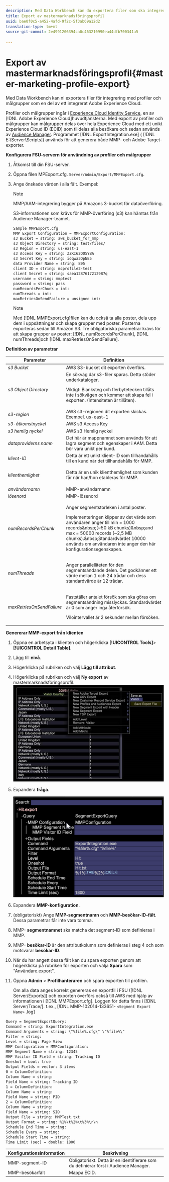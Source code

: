 ```yaml
---
description: Med Data Workbench kan du exportera filer som ska integreras med profilerna och målgruppsexporten som en del av ett integrerat Adobe Experience Cloud.
title: Export av mastermarknadsföringsprofil
uuid: bae0f0c5-a452-4afd-9f2c-5f3ab69a12d2
translation-type: tm+mt
source-git-commit: 2e4991206394ca0c463210990ea44dfb700341a5

---
```



# Export av mastermarknadsföringsprofil{#master-marketing-profile-export}

Med Data Workbench kan ni exportera filer för integrering med profiler och målgrupper som en del av ett integrerat Adobe Experience Cloud.

<!-- <a id="section_731922BC8628479198A41EF3EA72F2FF"></a> -->

Profiler och målgrupper ingår i [Experience Cloud Identity Service](https://docs.adobe.com/content/help/en/id-service/using/home.html), en av [!DNL Adobe Experience Cloud]huvudtjänsterna. Med export av profiler och målgrupper kan målgrupper delas över hela Experience Cloud med ett unikt Experience Cloud ID (ECID) som tilldelas alla besökare och sedan används av [Audience Manager](https://docs.adobe.com/content/help/en/audience-manager/user-guide/aam-home.html). Programmet [!DNL ExportIntegration.exe] ( [!DNL E:\Server\Scripts]) används för att generera både MMP- och Adobe Target-exporter.

**Konfigurera FSU-servern för användning av profiler och målgrupper**

1. Åtkomst till din FSU-server.
1. Öppna filen MPExport.cfg. `Server/Admin/Export/MMPExport.cfg`.
1. Ange önskade värden i alla fält. Exempel:

   >[!NOTE]
   >
   >MMP/AAM-integrering bygger på Amazons 3-bucket för dataöverföring.
   >
   >
   >S3-informationen som krävs för MMP-överföring (s3) kan hämtas från Audience Manager-teamet.

   ```
   Sample MMPExport.cfg
   MMP Export Configuration = MMPExportConfiguration: 
   s3 Bucket = string: aws_bucket_for_mmp 
   s3 Object Directory = string: test/files/ 
   s3 Region = string: us-east-1 
   s3 Access Key = string: ZZKI62OO5YBA 
   s3 Secret Key = string: ioqwa3OpNE5 
   data Provider Name = string: 895 
   client ID = string: mcprofile2-test 
   client Secret = string: saea1287617212987q 
   username = string: mmptest 
   password = string: pass 
   numRecordsPerChunk = int:  
   numThreads = int:  
   maxRetriesOnSendFailure = unsigned int:
   ```

   >[!NOTE]
   >
   >Med [!DNL MMPExport.cfg]filen kan du också ta alla poster, dela upp dem i uppsättningar och skapa grupper med poster. Posterna exporteras sedan till Amazon S3. Tre obligatoriska parametrar krävs för att skapa grupper av poster: [!DNL numRecordsPerChunk], [!DNL numThreads]och [!DNL maxRetriesOnSendFailure].

**Definition av parametrar**

<table id="table_DDEFBC45895A4663973F9C2EB9052FEF"> 
 <thead> 
  <tr> 
   <th colname="col1" class="entry"> Parameter </th> 
   <th colname="col2" class="entry"> Definition </th> 
  </tr> 
 </thead>
 <tbody> 
  <tr> 
   <td colname="col1"> <i>s3 Bucket</i> </td> 
   <td colname="col2"> AWS S3-bucket dit exporten överförs. </td> 
  </tr> 
  <tr> 
   <td colname="col1"> <i>s3 Object Directory</i> </td> 
   <td colname="col2"> En sökväg där s3-filer sparas. Detta stöder underkataloger. <p> <p>Viktigt:  Blanksteg och flerbytetecken tillåts inte i sökvägen och kommer att skapa fel i exporten. (Intensiteten är tillåten). </p> </p> </td> 
  </tr> 
  <tr> 
   <td colname="col1"> <i>s3-region</i> </td> 
   <td colname="col2"> AWS s3-regionen dit exporten skickas. Exempel. us-east-1 </td> 
  </tr> 
  <tr> 
   <td colname="col1"> <i>s3-åtkomstnyckel</i> </td> 
   <td colname="col2"> AWS s3 Access Key </td> 
  </tr> 
  <tr> 
   <td colname="col1"> <i>s3 hemlig nyckel</i> </td> 
   <td colname="col2"> AWS s3 Hemlig nyckel </td> 
  </tr> 
  <tr> 
   <td colname="col1"> <i>dataproviderns namn</i> </td> 
   <td colname="col2"> Det här är mappnamnet som används för att lagra segment och egenskaper i AAM. Detta bör vara unikt per kund. </td> 
  </tr> 
  <tr> 
   <td colname="col1"> <i>klient-ID</i> </td> 
   <td colname="col2"> Detta är ett unikt klient-ID som tillhandahålls till en kund när det tillhandahålls för MMP. </td> 
  </tr> 
  <tr> 
   <td colname="col1"> <i>klienthemlighet</i> </td> 
   <td colname="col2"> <p><i></i>Detta är en unik klienthemlighet som kunden får när han/hon etableras för MMP. </p> </td> 
  </tr> 
  <tr> 
   <td colname="col1"> <i>användarnamn</i> </td> 
   <td colname="col2"> MMP-användarnamn </td> 
  </tr> 
  <tr> 
   <td colname="col1"> <i>lösenord</i> </td> 
   <td colname="col2"> MMP-lösenord </td> 
  </tr> 
  <tr> 
   <td colname="col1"> <i>numRecordsPerChunk</i> </td> 
   <td colname="col2"> <p>Anger segmentstorleken i antal poster. </p> <p>Implementeringen klipper av det värde som användaren anger till min = 1000 records&amp;nbsp;(~50 kB chunks)&amp;nbsp;and max = 50000 records (~2,5 MB chunks).&amp;nbsp;Standardvärdet 10000 används om användaren inte anger den här konfigurationsegenskapen. </p> </td> 
  </tr> 
  <tr> 
   <td colname="col1"> <i>numThreads</i> </td> 
   <td colname="col2"> <p>Anger parallelliteten för den segmentsändande delen. Det godkänner ett värde mellan 1 och 24 trådar och dess standardvärde är 12 trådar. </p> </td> 
  </tr> 
  <tr> 
   <td colname="col1"> <i>maxRetriesOnSendFailure</i> </td> 
   <td colname="col2"> <p>Fastställer antalet försök som ska göras om segmentsändning misslyckas. Standardvärdet är 0 som anger inga återförsök. </p> <p>Vilointervallet är 2 sekunder mellan försöken. </p> </td> 
  </tr> 
 </tbody> 
</table>

**Genererar MMP-export från klienten**

1. Öppna en arbetsyta i klienten och högerklicka **[!UICONTROL Tools]**> **[!UICONTROL Detail Table]**.
1. Lägg till **nivå**.
1. Högerklicka på rubriken och välj **Lägg till attribut**.
1. Högerklicka på rubriken och välj **Ny export** av mastermarknadsföringsprofil. ![](assets/mmp_mmp_export.png)
1. Expandera **fråga**.

   ![](assets/mmp_mmp_query.png)

1. Expandera **MMP-konfiguration**.
1. (obligatoriskt) Ange **MMP-segmentnamn** och **MMP-besökar-ID-fält**. Dessa parametrar får inte vara tomma.
1. MMP- **segmentnamnet** ska matcha det segment-ID som definieras i MMP.
1. MMP- **besökar-ID** är den attributkolumn som definieras i steg 4 och som motsvarar **besökar-ID**.
1. När du har angett dessa fält kan du spara exporten genom att högerklicka på rubriken för exporten och välja **Spara** som &quot;Användare\.export&quot;.
1. Öppna **Admin** > **Profilhanteraren** och spara exporten till profilen.

   Om alla data anges korrekt genereras en exportfil i FSU ([!DNL Server/Exports]) och exporten överförs också till AWS med hjälp av informationen i [!DNL MMPExport.cfg]. Loggen för detta finns i [!DNL Server/Trace/]. t.ex., [!DNL MMP-102014-133651- `<Segment Export Name>` .log]

```
Query = SegmentExportQuery: 
Command = string: ExportIntegration.exe 
Command Arguments = string: \"%file%.cfg\" \"%file%\" 
Filter = string: 
Level = string: Page View 
MMP Configuration = MMPConfiguration: 
MMP Segment Name = string: 12345 
MMP Visitor ID Field = string: Tracking ID 
Oneshot = bool: true 
Output Fields = vector: 3 items 
0 = ColumnDefinition: 
Column Name = string: 
Field Name = string: Tracking ID 
1 = ColumnDefinition: 
Column Name = string: 
Field Name = string: PID 
2 = ColumnDefinition: 
Column Name = string: 
Field Name = string: SID 
Output File = string: MMPTest.txt 
Output Format = string: %1%\t%2%\t%3%\r\n 
Schedule End Time = string: 
Schedule Every = string: 
Schedule Start Time = string: 
Time Limit (sec) = double: 1800 
```

| Konfigurationsinformation | Beskrivning |
|---|---|
| MMP-segment-ID | Obligatoriskt. Detta är en identifierare som du definierar först i Audience Manager. |
| MMP-besökarfält | Mappa ECID. |

